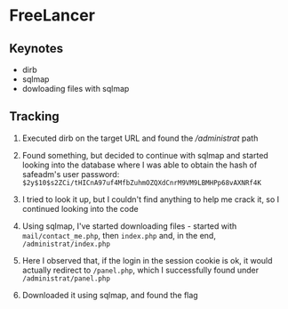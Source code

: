 # FreeLancer

## Keynotes

* dirb
* sqlmap
* dowloading files with sqlmap

## Tracking

1. Executed dirb on the target URL and found the */administrat* path

2. Found something, but decided to continue with sqlmap and started looking into the database where I was able to obtain the hash of safeadm's user password: `$2y$10$s2ZCi/tHICnA97uf4MfbZuhmOZQXdCnrM9VM9LBMHPp68vAXNRf4K`

3. I tried to look it up, but I couldn't find anything to help me crack it, so I continued looking into the code

4. Using sqlmap, I've started downloading files - started with `mail/contact_me.php`, then `index.php` and, in the end, `/administrat/index.php`

5. Here I observed that, if the login in the session cookie is ok, it would actually redirect to `/panel.php`, which I successfully found under `/administrat/panel.php`

6. Downloaded it using sqlmap, and found the flag